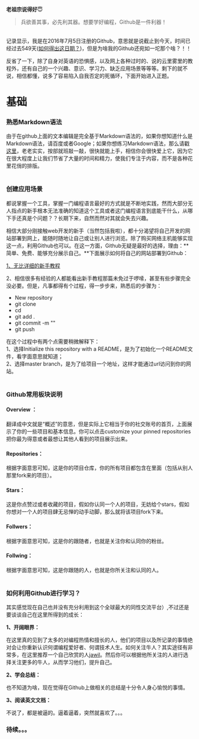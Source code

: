 **老祖宗说得好**:innocent:
> 兵欲善其事，必先利其器。想要学好编程，Github是一件利器！

<br>记录显示，我是在2016年7月5日注册的Github，意思就是说截止到今天，时间已经过去549天([如何得出这日期？](https://cruxf.github.io/GithubGuide/time.html))，但是为啥我的Github还宛如一坨那个啥？！！<br>

反省了一下，除了自身对英语的恐惧感，以及网上各种过时的、说的云里雾里的教程外，还有自己的一个兴趣、意识、学习力、缺乏应用场景等等等。剩下的就不说，相信都懂，说多了容易陷入自我否定的死循环，下面开始进入正题。<br>


# 基础

### 熟悉Markdown语法
由于在github上面的文本编辑是完全基于Markdown语法的，如果你想知道什么是Markdown语法，请百度或者Google；如果你想练习Markdown语法，那么请戳[这里](https://pandao.github.io/editor.md/index.html)，老老实实，按部就班敲一敲，很快就能上手，相信你会很快爱上它，因为它在很大程度上让我们节省了大量的时间和精力，使我们专注于内容，而不是各种花里花俏的排版。<br><br>


### 创建应用场景
都说掌握一个工具，掌握一门编程语言最好的方式就是不断地实践，然而大部分无人指点的新手根本无法准确的知道这个工具或者这门编程语言到底能干什么，从哪下手还真是个问题？？长期下来，自然而然对其就会失去兴趣。

相信大部分刚接触web开发的新手（当然包括我啦），都十分渴望将自己开发的网站部署到网上，能随时随地让自己或让别人进行浏览。除了购买网络主机能够实现这一点，利用Github也可以。在这一方面，Github无疑是最好的选择，理由：**简单、免费、能够充分展示自己。**下面展示如何将自己的网站部署到Github：

[1、无比详细的新手教程](http://www.cnblogs.com/fengxiongZz/p/6477456.html)

2、相信很多有经验的人都能看出新手教程那篇未免过于啰嗦，甚至有些步骤完全没必要。但是，凡事都得有个过程，得一步步来，熟悉后的步骤为：
- New repository
- git clone
- cd 
- git add .
- git commit -m ""
- git push

在这个过程中有两个点需要稍微解释下：<br>
1、选择Initialize this repository with a README，是为了初始化一个README文件，看字面意思就知道；<br>
2、选择master branch，是为了给项目一个地址，这样才能通过url访问到你的网站。<br><br>

### Github常用板块说明
#### Overview ：
翻译成中文就是“概述”的意思，但是实际上它相当于你的社交账号的首页，上面展示了你的一些项目和基本信息。你可以点击customize your pinned repositories 把你最为得意或者最想让其他人看到的项目展示出来。

#### Repositories：
根据字面意思可知，这是你的项目仓库，你的所有项目都包含在里面（包括从别人那里fork来的项目）。

#### Stars：
这是你点赞过或者收藏的项目，假如你认同一个人的项目，无妨给个stars，假如你想对一个人的项目肆无忌惮的动手动脚，那么就将该项目fork下来。

#### Follwers：
根据字面意思可知，这是你的跟随者，也就是关注你和认同你的粉丝。

#### Follwing：
根据字面意思可知，这是你跟随的人，也就是你所关注和认同的人。<br><br>



### 如何利用Github进行学习？

其实感觉现在自己也并没有充分利用到这个全球最大的同性交流平台）,不过还是要谈谈自己在这里所得到的成长：<br>

**1、开阔眼界：** 

在这里真的见到了太多的对编程热情和擅长的人，他们的项目以及所记录的事情绝对会让你重新认识何谓编程爱好者、何谓技术人生。如何关注牛人？其实途径有非常多，在这里推荐一个自己欣赏的人[jawil](https://github.com/jawil)。然后你可以根据他所关注的人进行选择关注更多的牛人，从而学习他们，提升自己。

**2、学会总结：** 

也不知道为啥，现在觉得在Github上做相关的总结是十分令人身心愉悦的事情。

**3、阅读英文文档：** 

不说了，都是被逼的。逼着逼着，突然就喜欢了。。。<br>


### 待续。。。





